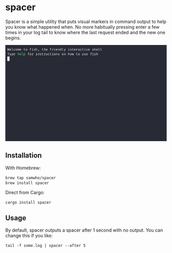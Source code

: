 # spacer

Spacer is a simple utility that puts visual markers in command output to help
you know what happened when. No more habitually pressing enter a few times
in your log tail to know where the last request ended and the new one begins.

![](/images/spacer.gif)

## Installation

With Homebrew:

```
brew tap samwho/spacer
brew install spacer
```

Direct from Cargo:

```
cargo install spacer
```

## Usage

By default, spacer outputs a spacer after 1 second with no output. You can
change this if you like:

```
tail -f some.log | spacer --after 5
```
